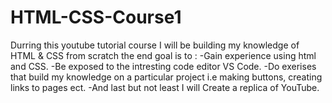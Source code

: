 # HTML-CSS-Course1
Durring this youtube tutorial course I will be building my knowledge of HTML & CSS from scratch 
the end goal is to : 
-Gain experience using html and CSS.
-Be exposed to the intresting code editor  VS Code. 
-Do exerises that build my knowledge on a particular project i.e making buttons, creating links to pages ect. 
-And last but not least I will Create a replica of YouTube.
 
